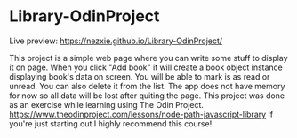 # Library-OdinProject
Live preview: https://nezxie.github.io/Library-OdinProject/

This project is a simple web page where you can write some stuff to display it on page. When you click "Add book" it will create a book object instance displaying book's data on screen. You will be able to mark is as read or unread. You can also delete it from the list. The app does not have memory for now so all data will be lost after quiting the page.
This project was done as an exercise while learning using The Odin Project. https://www.theodinproject.com/lessons/node-path-javascript-library
If you're just starting out I highly recommend this course!
